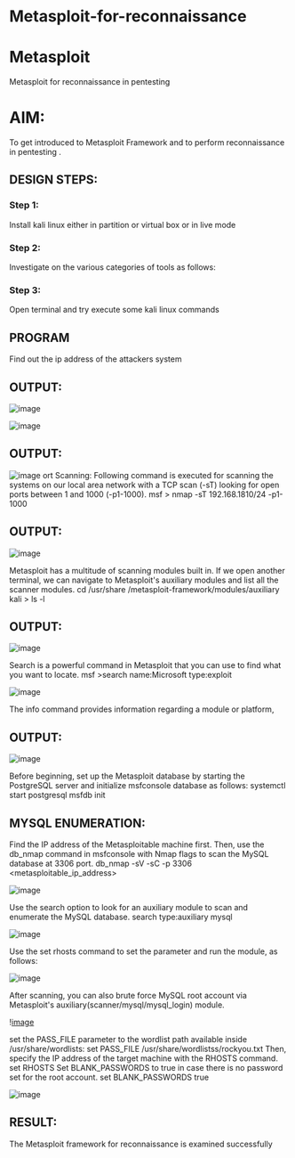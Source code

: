 # Metasploit-for-reconnaissance
# Metasploit
Metasploit for reconnaissance in pentesting

# AIM:

To get introduced to Metasploit Framework and to  perform reconnaissance  in pentesting .

## DESIGN STEPS:

### Step 1:

Install kali linux either in partition or virtual box or in live mode

### Step 2:

Investigate on the various categories of tools as follows:

### Step 3:

Open terminal and try execute some kali linux commands

## PROGRAM

Find out the ip address of the attackers system

## OUTPUT:

![image](https://github.com/NARESHVB/Metasploit-for-reconnaissance/assets/119393642/43bec90a-b378-4565-ab01-6743aca3f2cb)


![image](https://github.com/NARESHVB/Metasploit-for-reconnaissance/assets/119393642/4e43ade1-bd17-40a1-83bc-2205cf1ab30f)

## OUTPUT:

![image](https://github.com/NARESHVB/Metasploit-for-reconnaissance/assets/119393642/2c460c3a-aa8a-44d1-b3dd-1c6ca510a27d)
ort Scanning: Following command is executed for scanning the systems on our local area network with a TCP scan (-sT) looking for open ports between 1 and 1000 (-p1-1000). msf > nmap -sT 192.168.1810/24 -p1-1000

## OUTPUT:
![image](https://github.com/NARESHVB/Metasploit-for-reconnaissance/assets/119393642/39d885ee-0e7d-4ad8-8948-8c6e7cdc706b)

Metasploit has a multitude of scanning modules built in. If we open another terminal, we can navigate to Metasploit's auxiliary modules and list all the scanner modules. cd /usr/share /metasploit-framework/modules/auxiliary kali > ls -l

## OUTPUT:

![image](https://github.com/NARESHVB/Metasploit-for-reconnaissance/assets/119393642/bf595857-53f0-4f66-af1c-3c2a4eca4b5f)

Search is a powerful command in Metasploit that you can use to find what you want to locate. msf >search name:Microsoft type:exploit


![image](https://github.com/NARESHVB/Metasploit-for-reconnaissance/assets/119393642/589b55cb-8a46-4fa5-ac66-339858183cbb)

The info command provides information regarding a module or platform,

## OUTPUT:

![image](https://github.com/NARESHVB/Metasploit-for-reconnaissance/assets/119393642/d0688c3b-5a94-4190-bc97-10a450445363)

Before beginning, set up the Metasploit database by starting the PostgreSQL server and initialize msfconsole database as follows: systemctl start postgresql msfdb init

## MYSQL ENUMERATION:

Find the IP address of the Metasploitable machine first. Then, use the db_nmap command in msfconsole with Nmap flags to scan the MySQL database at 3306 port. db_nmap -sV -sC -p 3306 <metasploitable_ip_address>

![image](https://github.com/NARESHVB/Metasploit-for-reconnaissance/assets/119393642/52ac84d2-1454-4d82-b9d0-88769a5ff457)

Use the search option to look for an auxiliary module to scan and enumerate the MySQL database. search type:auxiliary mysql

![image](https://github.com/NARESHVB/Metasploit-for-reconnaissance/assets/119393642/78692796-4bd0-4cb4-bdb9-9f15da85f6d6)

Use the set rhosts command to set the parameter and run the module, as follows:


![image](https://github.com/NARESHVB/Metasploit-for-reconnaissance/assets/119393642/f1d9efaf-3d12-4db5-87d8-82bbb249bdf0)

After scanning, you can also brute force MySQL root account via Metasploit's auxiliary(scanner/mysql/mysql_login) module.

\![image](https://github.com/NARESHVB/Metasploit-for-reconnaissance/assets/119393642/983c2144-0dd8-495b-b4dc-a08a8813ad70)

set the PASS_FILE parameter to the wordlist path available inside /usr/share/wordlists: set PASS_FILE /usr/share/wordlistss/rockyou.txt Then, specify the IP address of the target machine with the RHOSTS command. set RHOSTS Set BLANK_PASSWORDS to true in case there is no password set for the root account. set BLANK_PASSWORDS true

![image](https://github.com/NARESHVB/Metasploit-for-reconnaissance/assets/119393642/4c9ec90b-341b-40ba-9261-8ac03c03b9f9)

## RESULT:
The Metasploit framework for reconnaissance is examined successfully
